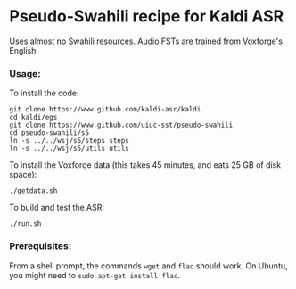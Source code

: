 # Pseudo-Swahili recipe for Kaldi ASR

Uses almost no Swahili resources.
Audio FSTs are trained from Voxforge's English.

### Usage:

To install the code:
```
git clone https://www.github.com/kaldi-asr/kaldi
cd kaldi/egs
git clone https://www.github.com/uiuc-sst/pseudo-swahili
cd pseudo-swahili/s5
ln -s ../../wsj/s5/steps steps
ln -s ../../wsj/s5/utils utils
```

To install the Voxforge data (this takes 45 minutes, and eats 25 GB of disk space):
```
./getdata.sh
```

To build and test the ASR:
```
./run.sh
```

### Prerequisites:

From a shell prompt, the commands `wget` and `flac` should work.  On Ubuntu, you might need to `sudo apt-get install flac`.
